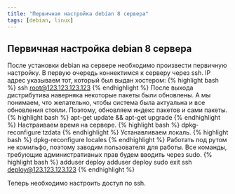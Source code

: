```yaml
---
title: "Первичная настройка debian 8 сервера"
tags: [debian, linux]
---
```


## Первичная настройка debian 8 сервера

После установки debian на сервере необходимо произвести первичную настройку. В первую очередь коннектимся к серверу через ssh. IP адрес указываем тот, который был выдан хостером:
{% highlight bash %}
ssh root@123.123.123.123
{% endhighlight %}
После выхода дистрибутива наверняка некоторые пакеты были обновлены. А мы понимаем, что желательно, чтобы система была актуальна и все обновления стояли. Поэтому, обновляем индекс пакетов и сами пакеты.
{% highlight bash %}
apt-get update && apt-get upgrade
{% endhighlight %}
Настраиваем время на сервере.
{% highlight bash %}
dpkg-reconfigure tzdata
{% endhighlight %}
Устанавливаем локаль.
{% highlight bash %}
dpkg-reconfigure locales
{% endhighlight %}
Работать под рутом не комильфо, поэтому заводим пользователя для работы. Все команды, требующие административных прав будем вводить через sudo.
{% highlight bash %}
adduser deploy
adduser deploy sudo
exit
ssh deploy@123.123.123.123
{% endhighlight %}

Теперь необходимо настроить доступ по ssh. 
